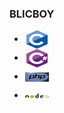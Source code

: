 ### BLICBOY


-  <img align="center" alt="BB-C" height="30" width="40" src="https://raw.githubusercontent.com/devicons/devicon/master/icons/c/c-original.svg"> 
-  <img align="center" alt="BB-C" height="30" width="40" src="https://raw.githubusercontent.com/devicons/devicon/master/icons/csharp/csharp-original.svg">
-  <img align="center" alt="BB-C" height="30" width="40" src="https://raw.githubusercontent.com/devicons/devicon/master/icons/php/php-original.svg">
-  <img align="center" alt="BB-C" height="30" width="40" src="https://raw.githubusercontent.com/devicons/devicon/master/icons/nodejs/nodejs-original-wordmark.svg">


